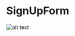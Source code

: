 # SignUpForm
![alt text](https://media.discordapp.net/attachments/682927634904252474/890208391337766912/signup.png)
